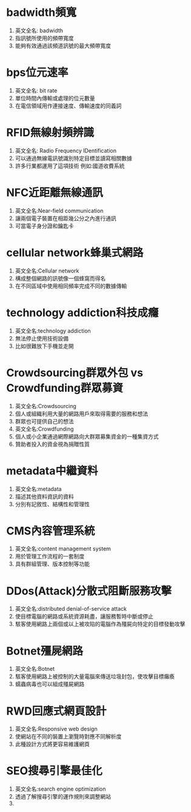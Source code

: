 # badwidth頻寬  
1. 英文全名: badwidth  
2. 指訊號所使用的頻帶寬度  
3. 能夠有效通過該頻道訊號的最大頻帶寬度  
# bps位元速率  
1. 英文全名: bit rate  
2. 單位時間內傳輸或處理的位元數量  
3. 在電信領域用作連接速度、傳輸速度的同義詞  
# RFID無線射頻辨識  
1. 英文全名: Radio Frequency IDentification  
2. 可以通過無線電訊號識別特定目標並讀寫相關數據  
3. 許多行業都運用了這項技術 例如:國道收費系統  
# NFC近距離無線通訊  
1. 英文全名:Near-field communication  
2. 讓兩個電子裝置在相距幾公分之內進行通訊  
3. 可當電子身分證和鑰匙卡  
# cellular network蜂巢式網路  
1. 英文全名:Cellular network  
2. 構成整個網路的訊號像一個蜂窩而得名  
3. 在不同區域中使用相同頻率完成不同的數據傳輸  
# technology addiction科技成癮  
1. 英文全名:technology addiction  
2. 無法停止使用技術設備  
3. 比如很難放下手機並走開  
# Crowdsourcing群眾外包 vs Crowdfunding群眾募資  
1. 英文全名:Crowdsourcing  
2. 個人或組織利用大量的網路用戶來取得需要的服務和想法  
3. 群眾也可提供自己的想法  
1. 英文全名:Crowdfunding  
2. 個人或小企業通過網際網路向大群眾募集資金的一種集資方式  
3. 贊助者投入的資金視為捐贈性質  
# metadata中繼資料  
1. 英文全名:metadata  
2. 描述其他資料資訊的資料  
3. 分別有記敘性、結構性和管理性  
# CMS內容管理系統  
1. 英文全名:content management system  
2. 用於管理工作流程的一套制度
3. 具有群組管理、版本控制等功能  
# DDos(Attack)分散式阻斷服務攻擊  
1. 英文全名:distributed denial-of-service attack  
2. 使目標電腦的網路或系統資源耗盡，讓服務暫時中斷或停止  
3. 駭客使用網路上兩個或以上被攻陷的電腦作為殭屍向特定的目標發動攻擊  
# Botnet殭屍網路  
1. 英文全名:Botnet  
2. 駭客使用網路上被控制的大量電腦來傳送垃圾封包，使攻擊目標癱瘓  
3. 蠕蟲病毒也可以組成殭屍網路  
# RWD回應式網頁設計  
1. 英文全名:Responsive web design  
2. 使網站在不同的裝置上瀏覽時對應不同解析度  
3. 此種設計方式將更容易維護網頁  
# SEO搜尋引擎最佳化  
1. 英文全名:search engine optimization  
2. 透過了解搜尋引擎的運作規則來調整網站  
3.
